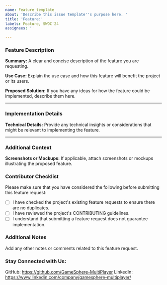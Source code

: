 ```yaml
---
name: Feature template
about: 'Describe this issue template''s purpose here. '
title: 'Feature:'
labels: Feature, SWOC'24
assignees: ''

---
```


<!--
Please follow the guidelines below to submit feature requests effectively.
-->

### Feature Description

**Summary:**
A clear and concise description of the feature you are requesting.

**Use Case:**
Explain the use case and how this feature will benefit the project or its users.

**Proposed Solution:**
If you have any ideas for how the feature could be implemented, describe them here.

---

### Implementation Details

**Technical Details:**
Provide any technical insights or considerations that might be relevant to implementing the feature.


---

### Additional Context

**Screenshots or Mockups:**
If applicable, attach screenshots or mockups illustrating the proposed feature.


### Contributor Checklist

Please make sure that you have considered the following before submitting this feature request:

- [ ] I have checked the project's existing feature requests to ensure there are no duplicates.
- [ ] I have reviewed the project's CONTRIBUTING guidelines.
- [ ] I understand that submitting a feature request does not guarantee implementation.

### Additional Notes

Add any other notes or comments related to this feature request.

### Stay Connected with Us:
GitHub: https://github.com/GameSphere-MultiPlayer
LinkedIn: https://www.linkedin.com/company/gamesphere-multiplayer/

<!-- 
Thank you for contributing to our project! 
We appreciate your interest in improving the project through feature requests.
-->
